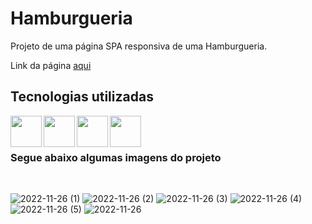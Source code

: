 <h1>Hamburgueria</h1>

<p>Projeto de uma página SPA responsiva de uma Hamburgueria.</p>
<p>Link da página <a href="https://hamburgueria-dan.netlify.app/">aqui</a></p>

<h2>Tecnologias utilizadas</h2>

<div>
<img align="left" heigth="50" width="50" src="https://cdn.jsdelivr.net/gh/devicons/devicon/icons/javascript/javascript-original.svg" />
<img align="left" heigth="50" width="50" src="https://cdn.jsdelivr.net/gh/devicons/devicon/icons/react/react-original.svg" />
<img align="left" heigth="50" width="50" src="https://cdn.jsdelivr.net/gh/devicons/devicon/icons/html5/html5-original.svg" />
<img align="left" heigth="50" width="50" src="https://cdn.jsdelivr.net/gh/devicons/devicon/icons/css3/css3-original.svg" />
</div>
<br>
<br>
<h3>Segue abaixo algumas imagens do projeto</h3>
<br>

![2022-11-26 (1)](https://user-images.githubusercontent.com/104016282/204111557-6304e4b3-7884-49d9-a41f-51522fc6f2eb.png)
![2022-11-26 (2)](https://user-images.githubusercontent.com/104016282/204111558-ecfa6e60-574d-4c3f-8643-4abbcaf0987b.png)
![2022-11-26 (3)](https://user-images.githubusercontent.com/104016282/204111560-e918ad51-6dac-4082-9aa8-f24e419e3500.png)
![2022-11-26 (4)](https://user-images.githubusercontent.com/104016282/204111562-1414598a-4c91-4220-b528-5273a2715f93.png)
![2022-11-26 (5)](https://user-images.githubusercontent.com/104016282/204111563-8092a5f8-fff5-4c0d-a23f-a4218670661d.png)
![2022-11-26](https://user-images.githubusercontent.com/104016282/204111565-5e19a416-740e-4e2b-9e53-11bac3665fb3.png)
